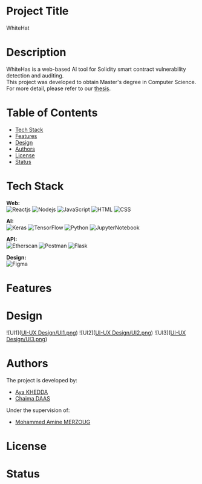 # Project Title
WhiteHat

# Description
WhiteHas is a web-based AI tool for Solidity smart contract vulnerability detection and auditing.  
This project was developed to obtain Master's degree in Computer Science. For more detail, please refer to our [thesis](https://drive.google.com/file/d/1ETdp8PXDYRMYzC9i0Q0d4cr4zU8Qmfw5/view?usp=sharing).

# Table of Contents
- [Tech Stack](https://github.com/aya-kd/WhiteHat/tree/main?tab=readme-ov-file#tech-stack)
- [Features](https://github.com/aya-kd/WhiteHat/tree/main?tab=readme-ov-file#features)
- [Design](https://github.com/aya-kd/WhiteHat/tree/main?tab=readme-ov-file#design)
- [Authors](https://github.com/aya-kd/WhiteHat/tree/main?tab=readme-ov-file#authors)
- [License](https://github.com/aya-kd/WhiteHat/tree/main?tab=readme-ov-file#license)
- [Status](https://github.com/aya-kd/WhiteHat/tree/main?tab=readme-ov-file#status)

# Tech Stack
**Web:**  
![Reactjs](https://img.shields.io/badge/Reactjs-%23323330.svg?style=for-the-badge&logo=react&logoColor=61DAFB)
![Nodejs](https://img.shields.io/badge/nodejs-%23323330.svg?style=for-the-badge&logo=nodedotjs&logoColor=%5FA04E)
![JavaScript](https://img.shields.io/badge/javascript-%23323330.svg?style=for-the-badge&logo=javascript&logoColor=%23F7DF1E)
![HTML](https://img.shields.io/badge/MTML-%23323330.svg?style=for-the-badge&logo=html5&logoColor=%E34F26)
![CSS](https://img.shields.io/badge/CSS-%23323330.svg?style=for-the-badge&logo=css3&logoColor=1572B6)

**AI:**  
![Keras](https://img.shields.io/badge/Keras-%23323330.svg?style=for-the-badge&logo=Keras&logoColor=%23D00000)
![TensorFlow](https://img.shields.io/badge/TensorFlow-%23323330.svg?style=for-the-badge&logo=TensorFlow&logoColor=%23FF6F00)
![Python](https://img.shields.io/badge/python-%23323330?style=for-the-badge&logo=python&logoColor=3670A0)
![JupyterNotebook](https://img.shields.io/badge/Jupyter-%23323330.svg?style=for-the-badge&logo=jupyter&logoColor=F37626)

**API:**  
![Etherscan](https://img.shields.io/badge/Etherscan-%23323330.svg?style=for-the-badge&logo=ethereum&logoColor=#3C3C3D)
![Postman](https://img.shields.io/badge/Postman-%23323330.svg?style=for-the-badge&logo=postman&logoColor=FF6C37)
![Flask](https://img.shields.io/badge/Flask-%23323330.svg?style=for-the-badge&logo=flask&logoColor=000000)

**Design:**  
![Figma](https://img.shields.io/badge/figma-%23323330.svg?style=for-the-badge&logo=figma&logoColor=23F24E1E)

# Features

# Design 
![UI1]([UI-UX Design/UI1.png](https://github.com/aya-kd/WhiteHat/blob/main/UI-UX%20Design/UI1.png))
![UI2]([UI-UX Design/UI2.png](https://github.com/aya-kd/WhiteHat/blob/main/UI-UX%20Design/UI2.png))
![UI3]([UI-UX Design/UI3.png](https://github.com/aya-kd/WhiteHat/blob/main/UI-UX%20Design/UI3.png))


# Authors
The project is developed by:
- [Aya KHEDDA](https://github.com/aya-kd)
- [Chaima DAAS](https://github.com/chaima2911)

Under the supervision of:
- [Mohammed Amine MERZOUG](https://github.com/amine-merzoug)

# License

# Status

